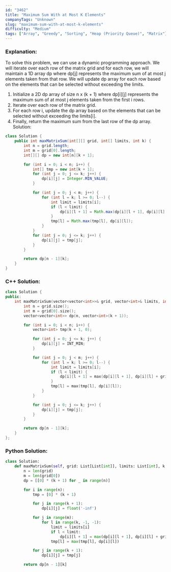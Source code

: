 ```yaml
---
id: "3462"
title: "Maximum Sum With at Most K Elements"
companyTags: "Unknown"
slug: "maximum-sum-with-at-most-k-elements"
difficulty: "Medium"
tags: ["Array", "Greedy", "Sorting", "Heap (Priority Queue)", "Matrix"]
---
```


### Explanation:
To solve this problem, we can use a dynamic programming approach. We will iterate over each row of the matrix grid and for each row, we will maintain a 1D array dp where dp[j] represents the maximum sum of at most j elements taken from that row. We will update dp array for each row based on the elements that can be selected without exceeding the limits.

1. Initialize a 2D dp array of size n x (k + 1) where dp[i][j] represents the maximum sum of at most j elements taken from the first i rows.
2. Iterate over each row of the matrix grid.
3. For each row i, update the dp array based on the elements that can be selected without exceeding the limits[i].
4. Finally, return the maximum sum from the last row of the dp array.
 Solution:
```java
class Solution {
    public int maxMatrixSum(int[][] grid, int[] limits, int k) {
        int n = grid.length;
        int m = grid[0].length;
        int[][] dp = new int[n][k + 1];

        for (int i = 0; i < n; i++) {
            int[] tmp = new int[k + 1];
            for (int j = 0; j <= k; j++) {
                dp[i][j] = Integer.MIN_VALUE;
            }

            for (int j = 0; j < m; j++) {
                for (int l = k; l >= 0; l--) {
                    int limit = limits[i];
                    if (l < limit) {
                        dp[i][l + 1] = Math.max(dp[i][l + 1], dp[i][l] + grid[i][j]);
                    }
                    tmp[l] = Math.max(tmp[l], dp[i][l]);
                }
            }
            for (int j = 0; j <= k; j++) {
                dp[i][j] = tmp[j];
            }
        }

        return dp[n - 1][k];
    }
}
```

### C++ Solution:
```cpp
class Solution {
public:
    int maxMatrixSum(vector<vector<int>>& grid, vector<int>& limits, int k) {
        int n = grid.size();
        int m = grid[0].size();
        vector<vector<int>> dp(n, vector<int>(k + 1));

        for (int i = 0; i < n; i++) {
            vector<int> tmp(k + 1, 0);

            for (int j = 0; j <= k; j++) {
                dp[i][j] = INT_MIN;
            }

            for (int j = 0; j < m; j++) {
                for (int l = k; l >= 0; l--) {
                    int limit = limits[i];
                    if (l < limit) {
                        dp[i][l + 1] = max(dp[i][l + 1], dp[i][l] + grid[i][j]);
                    }
                    tmp[l] = max(tmp[l], dp[i][l]);
                }
            }

            for (int j = 0; j <= k; j++) {
                dp[i][j] = tmp[j];
            }
        }

        return dp[n - 1][k];
    }
};
```

### Python Solution:
```python
class Solution:
    def maxMatrixSum(self, grid: List[List[int]], limits: List[int], k: int) -> int:
        n = len(grid)
        m = len(grid[0])
        dp = [[0] * (k + 1) for _ in range(n)]

        for i in range(n):
            tmp = [0] * (k + 1)

            for j in range(k + 1):
                dp[i][j] = float('-inf')

            for j in range(m):
                for l in range(k, -1, -1):
                    limit = limits[i]
                    if l < limit:
                        dp[i][l + 1] = max(dp[i][l + 1], dp[i][l] + grid[i][j])
                    tmp[l] = max(tmp[l], dp[i][l])

            for j in range(k + 1):
                dp[i][j] = tmp[j]

        return dp[n - 1][k]
```